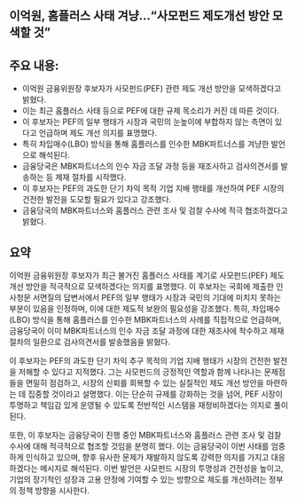 ## 이억원, 홈플러스 사태 겨냥…“사모펀드 제도개선 방안 모색할 것”

## 주요 내용:
*   이억원 금융위원장 후보자가 사모펀드(PEF) 관련 제도 개선 방안을 모색하겠다고 밝혔다.
*   이는 최근 홈플러스 사태 등으로 PEF에 대한 규제 목소리가 커진 데 따른 것이다.
*   이 후보자는 PEF의 일부 행태가 시장과 국민의 눈높이에 부합하지 않는 측면이 있다고 언급하며 제도 개선 의지를 표명했다.
*   특히 차입매수(LBO) 방식을 통해 홈플러스를 인수한 MBK파트너스를 겨냥한 발언으로 해석된다.
*   금융당국은 MBK파트너스의 인수 자금 조달 과정 등을 재조사하고 검사의견서를 발송하는 등 제재 절차를 시작했다.
*   이 후보자는 PEF의 과도한 단기 차익 목적 기업 지배 행태를 개선하여 PEF 시장의 건전한 발전을 도모할 필요가 있다고 강조했다.
*   금융당국의 MBK파트너스와 홈플러스 관련 조사 및 검찰 수사에 적극 협조하겠다고 밝혔다.

## 요약

이억원 금융위원장 후보자가 최근 불거진 홈플러스 사태를 계기로 사모펀드(PEF) 제도 개선 방안을 적극적으로 모색하겠다는 의지를 표명했다. 이 후보자는 국회에 제출한 인사청문 서면질의 답변서에서 PEF의 일부 행태가 시장과 국민의 기대에 미치지 못하는 부분이 있음을 인정하며, 이에 대한 제도적 보완의 필요성을 강조했다. 특히, 차입매수(LBO) 방식을 통해 홈플러스를 인수한 MBK파트너스의 사례를 직접적으로 언급하며, 금융당국이 이미 MBK파트너스의 인수 자금 조달 과정에 대한 재조사에 착수하고 제재 절차의 일환으로 검사의견서를 발송했음을 밝혔다.

이 후보자는 PEF의 과도한 단기 차익 추구 목적의 기업 지배 행태가 시장의 건전한 발전을 저해할 수 있다고 지적했다. 그는 사모펀드의 긍정적인 역할과 함께 나타나는 문제점들을 면밀히 점검하고, 시장의 신뢰를 회복할 수 있는 실질적인 제도 개선 방안을 마련하는 데 집중할 것이라고 설명했다. 이는 단순히 규제를 강화하는 것을 넘어, PEF 시장이 투명하고 책임감 있게 운영될 수 있도록 전반적인 시스템을 재정비하겠다는 의지로 풀이된다.

또한, 이 후보자는 금융당국이 진행 중인 MBK파트너스와 홈플러스 관련 조사 및 검찰 수사에 대해 적극적으로 협조할 것임을 분명히 했다. 이는 금융당국이 이번 사태를 엄중하게 인식하고 있으며, 향후 유사한 문제가 재발하지 않도록 강력한 의지를 가지고 대응하겠다는 메시지로 해석된다. 이번 발언은 사모펀드 시장의 투명성과 건전성을 높이고, 기업의 장기적인 성장과 고용 안정에 기여할 수 있는 방향으로 제도를 개선하려는 정부의 정책 방향을 시사한다.